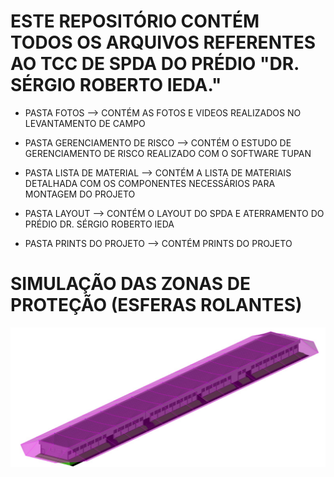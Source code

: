 # ESTE REPOSITÓRIO CONTÉM TODOS OS ARQUIVOS REFERENTES AO TCC DE SPDA DO PRÉDIO "DR. SÉRGIO ROBERTO IEDA."

- PASTA FOTOS --> CONTÉM AS FOTOS E VIDEOS REALIZADOS NO LEVANTAMENTO DE CAMPO

- PASTA GERENCIAMENTO DE RISCO --> CONTÉM O ESTUDO DE GERENCIAMENTO DE RISCO REALIZADO COM O SOFTWARE TUPAN

- PASTA LISTA DE MATERIAL --> CONTÉM A LISTA DE MATERIAIS DETALHADA COM OS COMPONENTES NECESSÁRIOS PARA MONTAGEM DO PROJETO

- PASTA LAYOUT --> CONTÉM O LAYOUT DO SPDA E ATERRAMENTO DO PRÉDIO DR. SÉRGIO ROBERTO IEDA

- PASTA PRINTS DO PROJETO --> CONTÉM PRINTS DO PROJETO


# SIMULAÇÃO DAS ZONAS DE PROTEÇÃO (ESFERAS ROLANTES)
![Zonas de Proteção](https://github.com/Luiz895/TCC/blob/main/Imagens%20Print%20do%20Projeto/Zonas%20de%20Prote%C3%A7%C3%A3o.jfif)
